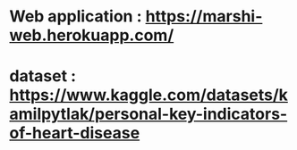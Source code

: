 
# Web application : https://marshi-web.herokuapp.com/

# dataset : https://www.kaggle.com/datasets/kamilpytlak/personal-key-indicators-of-heart-disease
